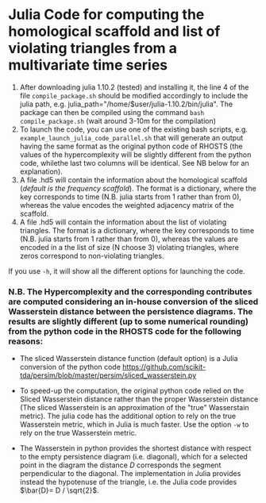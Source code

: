 # Julia Code for computing the homological scaffold and list of violating triangles from a multivariate time series
1. After downloading julia 1.10.2 (tested) and installing it, the line 4 of the file `compile_package.sh` should be modified accordingly to include the julia path, e.g. julia_path="/home/$user/julia-1.10.2/bin/julia". The package can then be compiled using the command `bash compile_package.sh` (wait around 3-10m for the compilation)
2. To launch the code, you can use one of the existing bash scripts, e.g. `example_launch_julia_code_parallel.sh` that will generate an output having the same format as the original python code of RHOSTS (the values of the hypercomplexity will be slightly different from the python code, whilethe last two columns will be identical. See NB below for an explanation).
3. A file .hd5 will contain the information about the homological scaffold (_default is the frequency scaffold_). The format is a dictionary, where the key corresponds to time (N.B. julia starts from 1 rather than from 0), whereas the value encodes the weighted adjacency matrix of the scaffold.
4. A file .hd5 will contain the information about the list of violating triangles. The format is a dictionary, where the key corresponds to time (N.B. julia starts from 1 rather than from 0), whereas the values are encoded in a the list of size (N choose 3) violating triangles, where zeros correspond to non-violating triangles.

If you use `-h`, it will show all the different options for launching the code.


### N.B. The Hypercomplexity and the corresponding contributes are computed considering an in-house conversion of the sliced Wasserstein distance between the persistence diagrams. The results are slightly different (up to some numerical rounding) from the python code in the RHOSTS code for the following reasons:
- The sliced Wasserstein distance function (default option) is a Julia conversion of the python code https://github.com/scikit-tda/persim/blob/master/persim/sliced_wasserstein.py 

- To speed-up the computation, the original python code relied on the Sliced Wasserstein distance rather than the proper Wasserstein distance (The sliced Wasserstein is an approximation of the "true" Wasserstain metric). The julia code has the additional option to rely on the true Wasserstein metric, which in Julia is much faster. Use the option `-w` to rely on the true Wasserstein metric.

- The Wasserstein in python provides the shortest distance with respect to the empty persistence diagram (i.e. diagonal), which for a selected point in the diagram the distance *D* corresponds the segment perpendicular to the diagonal. The implementation in Julia provides instead the hypotenuse of the triangle, i.e. the Julia code provides $\bar{D}= D / \sqrt{2}$.
